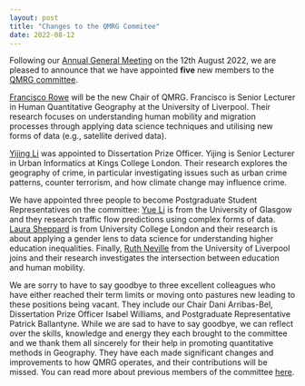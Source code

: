 ```yaml
---
layout: post
title: "Changes to the QMRG Commitee"
date: 2022-08-12
---
```


Following our [Annual General Meeting](https://qmrg.github.io/blog/2022/08/10/AGM) on the 12th August 2022, we are pleased to announce that we have appointed **five** new members to the [QMRG committee](https://qmrg.github.io/committee). 

[Francisco Rowe](https://www.liverpool.ac.uk/environmental-sciences/staff/francisco-javier-rowe-gonzalez/) will be the new Chair of QMRG. Francisco is Senior Lecturer in Human Quantitative Geography at the University of Liverpool. Their research focuses on understanding human mobility and migration processes through applying data science techniques and utilising new forms of data (e.g., satellite derived data).

[Yijing Li](https://www.kcl.ac.uk/people/yijing-li) was appointed to Dissertation Prize Officer. Yijing is Senior Lecturer in Urban Informatics at Kings College London. Their research explores the geography of crime, in particular investigating issues such as urban crime patterns, counter terrorism, and how climate change may influence crime.

We have appointed three people to become Postgraduate Student Representatives on the committee: [Yue Li](https://www.ubdc.ac.uk/about-ubdc/who-we-are/team-profiles/phd-students/yue-li/) is from the University of Glasgow and they research traffic flow predictions using complex forms of data. [Laura Sheppard](https://iris.ucl.ac.uk/iris/browse/profile?upi=LSHEP63) is from University College London and their research is about applying a gender lens to data science for understanding higher education inequalities. Finally, [Ruth Neville](https://www.liverpool.ac.uk/geographic-data-science/our-people/) from the University of Liverpool joins and their research investigates the intersection between education and human mobility. 

We are sorry to have to say goodbye to three excellent colleagues who have either reached their term limits or moving onto pastures new leading to these positions being vacant. They include our Chair Dani Arribas-Bel, Dissertation Prize Officer Isabel Williams, and Postgraduate Representative Patrick Ballantyne. While we are sad to have to say goodbye, we can reflect over the skills, knowledge and energy they each brought to the committee and we thank them all sincerely for their help in promoting quantitative methods in Geography. They have each made significant changes and improvements to how QMRG operates, and their contributions will be missed. You can read more about previous members of the committee [here](https://qmrg.github.io/history_of_qmrg).
